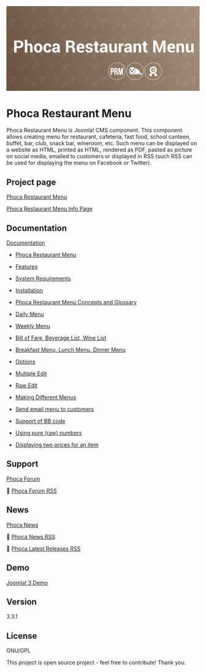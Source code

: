 



![Phoca Restaurant Menu](https://github.com/PhocaCz/PhocaRestaurantMenu/blob/master/phocamenu.png?raw=true)

# Phoca Restaurant Menu



Phoca Restaurant Menu is Joomla! CMS component. This component allows creating menu for restaurant, cafeteria, fast food, school canteen, buffet, bar, club, snack bar, wineroom, etc. Such menu can be displayed on a website as HTML, printed as HTML, rendered as PDF, pasted as picture on social media, emailed to customers or displayed in RSS (such RSS can be used for displaying the menu on Facebook or Twitter).



## Project page

[Phoca Restaurant Menu](https://www.phoca.cz/phocamenu)

[Phoca Restaurant Menu Info Page](https://www.phoca.cz/project/phocarestaurantmenu-joomla-menu)



## Documentation

[Documentation](https://www.phoca.cz/documentation/category/52-phoca-restaurant-menu-component)

- [Phoca Restaurant Menu](https://www.phoca.cz/documents/52-phoca-restaurant-menu-component/1085-phoca-restaurant-menu)

- [Features](https://www.phoca.cz/documents/52-phoca-restaurant-menu-component/240-features)

- [System Requirements](https://www.phoca.cz/documents/52-phoca-restaurant-menu-component/1086-system-requirements)

- [Installation](https://www.phoca.cz/documents/52-phoca-restaurant-menu-component/241-installation)

- [Phoca Restaurant Menu Concepts and Glossary](https://www.phoca.cz/documents/52-phoca-restaurant-menu-component/307-phoca-restaurant-menu-concepts-and-glossary)

- [Daily Menu](https://www.phoca.cz/documents/52-phoca-restaurant-menu-component/308-daily-menu)

- [Weekly Menu](https://www.phoca.cz/documents/52-phoca-restaurant-menu-component/310-weekly-menu)

- [Bill of Fare, Beverage List, Wine List](https://www.phoca.cz/documents/52-phoca-restaurant-menu-component/311-bill-of-fare-beverage-list-wine-list)

- [Breakfast Menu, Lunch Menu, Dinner Menu](https://www.phoca.cz/documents/52-phoca-restaurant-menu-component/312-breakfast-menu-lunch-menu-dinner-menu)

- [Options](https://www.phoca.cz/documents/52-phoca-restaurant-menu-component/265-options)

- [Multiple Edit](https://www.phoca.cz/documents/52-phoca-restaurant-menu-component/927-multiple-edit)

- [Raw Edit](https://www.phoca.cz/documents/52-phoca-restaurant-menu-component/928-raw-edit)

- [Making Different Menus](https://www.phoca.cz/documents/52-phoca-restaurant-menu-component/601-making-different-menus)

- [Send email menu to customers](https://www.phoca.cz/documents/52-phoca-restaurant-menu-component/309-send-email-menu-to-customers)

- [Support of BB code](https://www.phoca.cz/documents/52-phoca-restaurant-menu-component/267-support-of-bb-code)

- [Using pure (raw) numbers](https://www.phoca.cz/documents/52-phoca-restaurant-menu-component/434-using-pure-raw-numbers)

- [Displaying two prices for an item](https://www.phoca.cz/documents/52-phoca-restaurant-menu-component/632-displaying-two-prices-for-an-item)





## Support

[Phoca Forum](https://www.phoca.cz/forum)

:bell: [Phoca Forum RSS](https://www.phoca.cz/forum/app.php/feed)



## News

[Phoca News](https://www.phoca.cz/news)

:bell: [Phoca News RSS](https://www.phoca.cz/news?format=feed&type=rss)

:bell: [Phoca Latest Releases RSS](https://www.phoca.cz/download/feed/111?format=feed&type=rss)



## Demo

[Joomla! 3 Demo](https://www.phoca.cz/restaurantmenudemo/)



## Version

3.3.1



## License

GNU/GPL



This project is open source project - feel free to contribute! Thank you.

